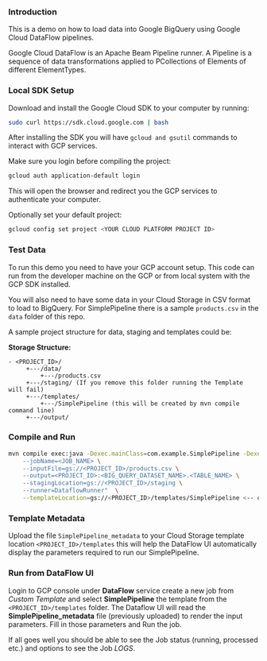 ### Introduction

This is a demo on how to load data into Google BigQuery using Google Cloud DataFlow pipelines.

Google Cloud DataFlow is an Apache Beam Pipeline runner. A Pipeline is a sequence of data transformations applied to PCollections of Elements of different ElementTypes.

### Local SDK Setup


Download and install the Google Cloud SDK to your computer by running:

```bash
sudo curl https://sdk.cloud.google.com | bash
```
After installing the SDK you will have ```gcloud and gsutil``` commands to interact with GCP services.

Make sure you login before compiling the project:
```bash
gcloud auth application-default login
```
This will open the browser and redirect you the GCP services to authenticate your computer.

Optionally set your default project:

```bash
gcloud config set project <YOUR CLOUD PLATFORM PROJECT ID>
```

### Test Data

To run this demo you need to have your GCP account setup. This code can run from the developer machine on the GCP or from local system with the GCP SDK installed. 

You will also need to have some data in your Cloud Storage in CSV format to load to BigQuery. For SimplePipeline there is a sample ```products.csv``` in the ```data``` folder of this repo.  

A sample project structure for data, staging and templates could be:

**Storage Structure:**
```text
- <PROJECT_ID>/
     +---/data/
         +---/products.csv
     +---/staging/ (If you remove this folder running the Template will fail)
     +---/templates/
         +---/SimplePipeline (this will be created by mvn compile command line)
     +---/output/
```

### Compile and Run

```bash
mvn compile exec:java -Dexec.mainClass=com.example.SimplePipeline -Dexec.args="--project=<PROJECT_ID> \
    --jobName=<JOB_NAME> \
    --inputFile=gs://<PROJECT_ID>/products.csv \
    --output=<PROJECT_ID>:<BIG_QUERY_DATASET_NAME>.<TABLE_NAME> \
    --stagingLocation=gs://<PROJECT_ID>/staging \
    --runner=DataflowRunner"  \
    --templateLocation=gs://<PROJECT_ID>/templates/SimplePipeline <-- optional: use only if later want to run from UI!
```

### Template Metadata

Upload the file ```SimplePipeline_metadata``` to your Cloud Storage template location ```<PROJECT_ID>/templates``` this will help the DataFlow UI automatically display the parameters required to run our SimplePipeline.

### Run from DataFlow UI

Login to GCP console under **DataFlow** service create a new job from *Custom Template* and select **SimplePipeline** the template from the ```<PROJECT_ID>/templates``` folder. The Dataflow UI will read the **SimplePipeline_metadata** file (previously uploaded) to render the input parameters. Fill in those parameters and Run the job. 

If all goes well you should be able to see the Job status (running, processed etc.) and options to see the Job *LOGS*.

